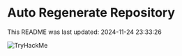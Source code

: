 # Auto Regenerate Repository

This README was last updated: 2024-11-24 23:33:26

 ![TryHackMe](https://tryhackme.com/badge/533634)